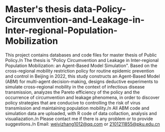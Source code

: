 # Master's thesis data-Policy-Circumvention-and-Leakage-in-Inter-regional-Population-Mobilization
This project contains databases and code files for master thesis of Public Policy./n
The thesis is "Policy Circumvention and Leakage in Inter-regional Population Mobilization: an Agent-Based Model Simulation". Based on the cross-regional mobility restriction policy for routine epidemic prevention and control in Beijing in 2022, this study constructs an Agent-Based Model (ABM) for multi-agent decision-making, designs deductive experiments to simulate cross-regional mobility in the context of infectious disease transmission, analyzes the Pareto efficiency of the policy and the occurrence of circumvention and leakage phenomena, in order to discover policy strategies that are conducive to controlling the risk of virus transmission and maintaining population mobility./n
All ABM code and simulation data are uploaded, with R code of data collaction, analysis and visualiazation./n
Please contact me if there is any problem or to provide suggestions./n
Email: weiyizhang1012@qq.com or 2101211855@pku.edu.cn
